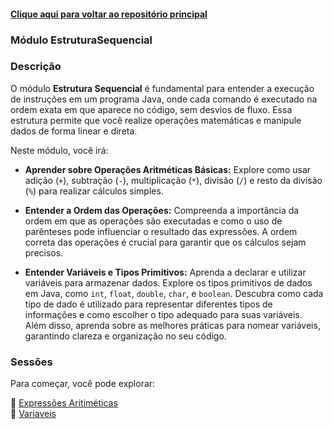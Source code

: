 #### [Clique aqui para voltar ao repositório principal](https://github.com/gabrielmelim/JAVA)
### Módulo EstruturaSequencial

### Descrição

O módulo **Estrutura Sequencial** é fundamental para entender a execução de instruções em um programa Java, onde cada comando é executado na ordem exata em que aparece no código, sem desvios de fluxo. Essa estrutura permite que você realize operações matemáticas e manipule dados de forma linear e direta.

Neste módulo, você irá:

- **Aprender sobre Operações Aritméticas Básicas:** Explore como usar adição (`+`), subtração (`-`), multiplicação (`*`), divisão (`/`) e resto da divisão (`%`) para realizar cálculos simples.
  
- **Entender a Ordem das Operações:** Compreenda a importância da ordem em que as operações são executadas e como o uso de parênteses pode influenciar o resultado das expressões. A ordem correta das operações é crucial para garantir que os cálculos sejam precisos.

- **Entender Variáveis e Tipos Primitivos:** Aprenda a declarar e utilizar variáveis para armazenar dados. Explore os tipos primitivos de dados em Java, como `int`, `float`, `double`, `char`, e `boolean`. Descubra como cada tipo de dado é utilizado para representar diferentes tipos de informações e como escolher o tipo adequado para suas variáveis. Além disso, aprenda sobre as melhores práticas para nomear variáveis, garantindo clareza e organização no seu código.

### Sessões

Para começar, você pode explorar:

📁 [Expressões Aritiméticas](https://github.com/gabrielmelim/JAVA/tree/EstruturaSequencial/Java/docs/Express%C3%B5es%20Aritm%C3%A9ticas)
<br>
📁 [Variaveis](https://github.com/gabrielmelim/JAVA/tree/EstruturaSequencial/Java/docs/TiposBasicosVariaveis)
